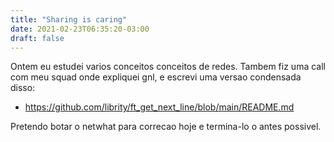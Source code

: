 ```yaml
---
title: "Sharing is caring"
date: 2021-02-23T06:35:20-03:00
draft: false
---
```


Ontem eu estudei varios conceitos conceitos de redes. Tambem fiz uma call com meu squad onde expliquei gnl, e escrevi uma versao condensada disso:

- https://github.com/librity/ft_get_next_line/blob/main/README.md

Pretendo botar o netwhat para correcao hoje e termina-lo o antes possivel.
